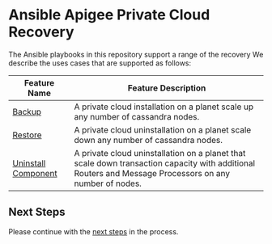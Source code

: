 # Ansible Apigee Private Cloud Recovery
The Ansible playbooks in this repository support a range of the recovery
We describe the uses cases that are supported as follows: 

| Feature Name | Feature Description |
| --- | --- |
| [Backup](backup/README.md#usage-instructions) | A private cloud installation on a planet scale up any number of cassandra nodes. |
| [Restore](restore/README.md#usage-instructions) | A private cloud uninstallation on a planet scale down any number of cassandra nodes. |
| [Uninstall Component](uninstall/component/README.md#usage-instructions) | A private cloud uninstallation on a planet that scale down transaction capacity with additional Routers and Message Processors on any number of nodes. |


## Next Steps

Please continue with the [next steps](../README.md#ansible-apigee-private-cloud-features) in the process.